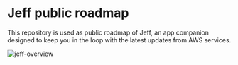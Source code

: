 # Jeff public roadmap
This repository is used as public roadmap of Jeff, an app companion designed to keep you in the loop with the latest updates from AWS services.

![jeff-overview](./assets/overview.png)
